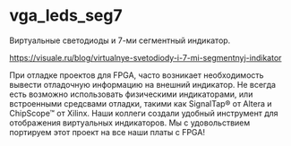 # vga_leds_seg7
Виртуальные светодиоды и 7-ми сегментный индикатор.

https://visuale.ru/blog/virtualnye-svetodiody-i-7-mi-segmentnyj-indikator

При отладке проектов для FPGA, часто возникает необходимость вывести отладочную информацию на внешний индикатор. Не всегда есть возможно использовать физическими индикаторами, или встроенными средсвами отладки, такими как SignalTap® от Altera и ChipScope™ от Xilinx. Наши коллеги создали удобный инструмент для отображения виртуальных индикаторов. Мы с удовольствием портируем этот проект на все наши платы с FPGA!